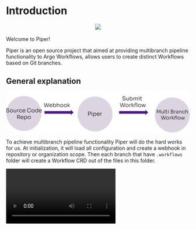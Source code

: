 # Introduction

<p align="center">
  <img src="https://www.rookout.com/wp-content/uploads/2022/10/ArgoPipeline_1.0_Hero.png.webp?raw=true" />
</p>

Welcome to Piper! 

Piper is an open source project that aimed at providing multibranch pipeline functionality to Argo Workflows, allows users to create distinct Workflows based on Git branches.

## General explanation

<p align="center">
  <img src="https://raw.githubusercontent.com/Rookout/piper/main/docs/img/flow.svg" />
</p>

To achieve multibranch pipeline functionality Piper will do the hard works for us.
At initialization, it will load all configuration and create a webhook in repository or organization scope.
Then each branch that have `.workflows` folder will create a Workflow CRD out of the files in this folder.

![type:video](./img/piper-demo-1080.mov)
